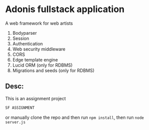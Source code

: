 # Adonis fullstack application

A web framework for web artists

1. Bodyparser
2. Session
3. Authentication
4. Web security middleware
5. CORS
6. Edge template engine
7. Lucid ORM (only for RDBMS)
8. Migrations and seeds (only for RDBMS)

## Desc:

This is an assignment project

```bash
SF ASSIGNMENT
```

or manually clone the repo and then run `npm install`, then run `node server.js`
